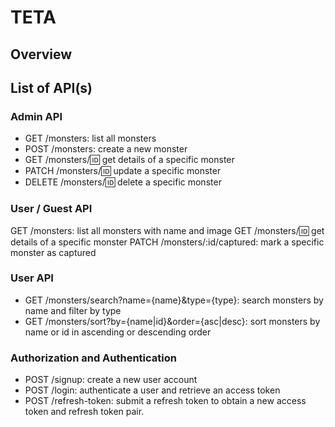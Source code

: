 # TETA

## Overview

## List of API(s)
### Admin API

- GET /monsters: list all monsters
- POST /monsters: create a new monster
- GET /monsters/:id: get details of a specific monster
- PATCH /monsters/:id: update a specific monster
- DELETE /monsters/:id: delete a specific monster

### User / Guest API
GET /monsters: list all monsters with name and image
GET /monsters/:id: get details of a specific monster
PATCH /monsters/:id/captured: mark a specific monster as captured

### User API
- GET /monsters/search?name={name}&type={type}: search monsters by name and filter by type
- GET /monsters/sort?by={name|id}&order={asc|desc}: sort monsters by name or id in ascending or descending order

### Authorization and Authentication
- POST /signup: create a new user account
- POST /login: authenticate a user and retrieve an access token
- POST /refresh-token: submit a refresh token to obtain a new access token and refresh token pair.